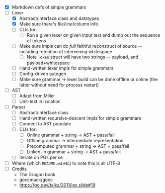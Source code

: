 * [x] Markdown defs of simple grammars
* [ ] Lexer
  * [x] Abstract/interface class and datatypes
  * [x] Make sure there's file/line/column info
  * [ ] CLIs for:
    * [ ] Run a given lexer on given input text and dump out the sequence of tokens
  * [ ] Make sure impls can do _full_ faithful reconstruct of source -- including retention of intervening whitespace
    * [ ] Note `Token` struct will have two strings -- payload, and payload+whitespace
  * [ ] Hand-written lexer impls for simple grammars
  * [ ] Config-driven autogen
  * [ ] Make sure grammar -> lexer build can be done offline or online (the latter without need for process restart)
* [ ] AST
  * [ ] Adapt from Miller
  * [ ] Unit-test in isolation
* [ ] Parser
  * [ ] Abstract/interface class
  * [ ] Hand-written recursive-descent impls for simple grammars
  * [ ] Connect to AST populate
  * [ ] CLIs for:
    * [ ] Online grammar + string -> AST + pass/fail
    * [ ] Offline grammar -> intermediate representation
    * [ ] Precomputed grammar + string -> AST + pass/fail
    * [ ] Linked-in grammar + string -> AST + pass/fail
  * [ ] Iterate on PGs per se

* [ ] Where (which `README.md` etc) to note this is all UTF-8
* [ ] Credits
  * The Dragon book
  * goccmack/gocc
  * https://go.dev/talks/2011/lex.slide#19
